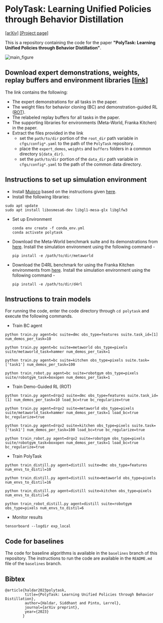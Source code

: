 # PolyTask: Learning Unified Policies through Behavior Distillation

[[arXiv]](https://arxiv.org/abs/2310.08573) [[Project page]](https://poly-task.github.io/)

This is a repository containing the code for the paper **"PolyTask: Learning Unified Policies through Behavior Distillation"**.

![main_figure](https://github.com/siddhanthaldar/polytask/assets/25313941/815a5186-14a5-4dd8-a31a-33336f4f9e18)

## Download expert demonstrations, weights, replay buffers and environment libraries [[link]](https://drive.google.com/drive/folders/1_hvX7y4pIASdPzmKu9mODh5a__wVY1t8?usp=sharing)
The link contains the following:
- The expert demonstrations for all tasks in the paper.
- The weight files for behavior cloning (BC) and demonstration-guided RL ([ROT](https://rot-robot.github.io/)).
- The relabeled replay buffers for all tasks in the paper.
- The supporting libraries for environments (Meta-World, Franka Kitchen) in the paper.
- Extract the files provided in the link
  - set the `path/to/dir` portion of the `root_dir` path variable in `cfgs/config*.yaml` to the path of the `PolyTask` repository.
  - place the `expert_demos`, `weights` and `buffers` folders in a common directory `${data_dir}`.
  - set the `path/to/dir` portion of the `data_dir` path variable in `cfgs/config*.yaml` to the path of the common data directory.

## Instructions to set up simulation environment
- Install [Mujoco](http://www.mujoco.org/) based on the instructions given [here](https://github.com/facebookresearch/drqv2).
- Install the following libraries:
```
sudo apt update
sudo apt install libosmesa6-dev libgl1-mesa-glx libglfw3
```
- Set up Environment
  ```
  conda env create -f conda_env.yml
  conda activate polytask
  ```
- Download the Meta-World benchmark suite and its demonstrations from [here](https://drive.google.com/drive/folders/1_hvX7y4pIASdPzmKu9mODh5a__wVY1t8?usp=sharing). Install the simulation environment using the following command - 
  ```
  pip install -e /path/to/dir/metaworld
  ```
- Download the D4RL benchmark for using the Franka Kitchen environments from [here](https://drive.google.com/drive/folders/1_hvX7y4pIASdPzmKu9mODh5a__wVY1t8?usp=sharing). Install the simulation environment using the following command - 
  ```
  pip install -e /path/to/dir/d4rl
  ```


## Instructions to train models

For running the code, enter the code directory through `cd polytask` and execute the following commands.

- Train BC agent
```
python train.py agent=bc suite=dmc obs_type=features suite.task_id=[1] num_demos_per_task=10
```
```
python train.py agent=bc suite=metaworld obs_type=pixels suite/metaworld_task=hammer num_demos_per_task=1
```
```
python train.py agent=bc suite=kitchen obs_type=pixels suite.task=['task1'] num_demos_per_task=100
```
```
python train_robot.py agent=bc suite=robotgym obs_type=pixels suite/robotgym_task=boxopen num_demos_per_task=1
```
  
- Train Demo-Guided RL (ROT)
```
python train.py agent=drqv2 suite=dmc obs_type=features suite.task_id=[1] num_demos_per_task=10 load_bc=true bc_regularize=true
```
```
python train.py agent=drqv2 suite=metaworld obs_type=pixels suite/metaworld_task=hammer num_demos_per_task=1 load_bc=true bc_regularize=true
```
```
python train.py agent=drqv2 suite=kitchen obs_type=pixels suite.task=['task1'] num_demos_per_task=100 load_bc=true bc_regularize=true
```
```
python train_robot.py agent=drqv2 suite=robotgym obs_type=pixels suite/robotgym_task=boxopen num_demos_per_task=1 load_bc=true bc_regularize=true
```

- Train PolyTask
```
python train_distill.py agent=distill suite=dmc obs_type=features num_envs_to_distil=10 
```
```
python train_distill.py agent=distill suite=metaworld obs_type=pixels num_envs_to_distil=16 
```
```
python train_distill.py agent=distill suite=kitchen obs_type=pixels num_envs_to_distil=6
```
```
python train_robot_distill.py agent=distill suite=robotgym obs_type=pixels num_envs_to_distil=6
```

- Monitor results
```
tensorboard --logdir exp_local
```

## Code for baselines
The code for baseline algorithms is available in the `baselines` branch of this repository. The instructions to run the code are available in the `README.md` file of the `baselines` branch.

## Bibtex
```
@article{haldar2023polytask,
         title={PolyTask: Learning Unified Policies through Behavior Distillation},
         author={Haldar, Siddhant and Pinto, Lerrel},
         journal={arXiv preprint},
         year={2023}
        } 
```
